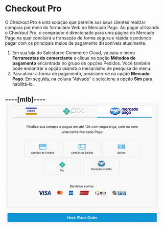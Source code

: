 # Checkout Pro

O Checkout Pro é uma solução que permite aos seus clientes realizar compras por meio do formulário Web do Mercado Pago. Ao pagar utilizando o Checkout Pro, o comprador é direcionado para uma página do Mercado Pago na qual concluirá a transação de forma segura e rápida e podendo pagar com os principais meios de pagamento disponíveis atualmente.

1. Em sua loja do Salesforce Commerce Cloud, vá para o menu **Ferramentas do comerciante** e clique na opção **Métodos de pagamento** encontrada no grupo de opções Pedidos. Você também pode encontrar a opção usando o mecanismo de pesquisa do menu.
2. Para ativar a forma de pagamento, posicione-se na opção **Mercado Pago**. Em seguida, na coluna "Ativado" e selecione a opção **Sim** para habilitá-lo.

----[mlb]----
![chopro-br](/images/salesforce/chopro-br.png)
------------